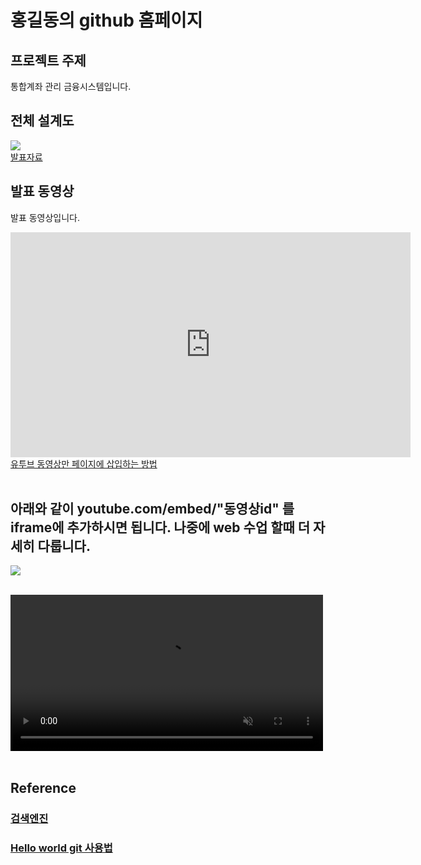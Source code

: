 
# 홍길동의 github 홈페이지
## 프로젝트 주제
통합계좌 관리 금융시스템입니다.
## 전체 설계도
<img src="architecture.png"/><br>
[발표자료](/project.pptx)<br>
## 발표 동영상
발표 동영상입니다.
<iframe id="ytplayer" type="text/html" width="640" height="360" src="https://www.youtube.com/embed/reOGfxYJre0" frameborder="0"></iframe>
   <a href="https://developers.google.com/youtube/player_parameters?hl=ko"> 유투브 동영상만 페이지에 삽입하는 방법 </a><br><br>
   <h2>아래와 같이 youtube.com/embed/"동영상id" 를 iframe에 추가하시면 됩니다. 나중에 web 수업 할때 더 자세히 다룹니다. </h2>
   <img src="video_insert.JPG"/><br><br>
   
 <video width="500" src="gmkopo.mp4" autoplay controls loop muted></video><br><br>

## Reference
### [검색엔진](https://naver.com)
### [Hello world git 사용법](https://heejinlee-kopo.github.io/2021helloworld)

